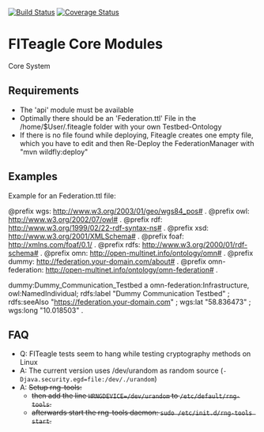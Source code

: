 [![Build Status](https://travis-ci.org/FITeagle/core.svg?branch=master)](https://travis-ci.org/FITeagle/core)
[![Coverage Status](https://coveralls.io/repos/FITeagle/core/badge.svg)](https://coveralls.io/r/FITeagle/core)

FITeagle Core Modules
=====================

Core System

Requirements
---

  - The 'api' module must be available
  - Optimally there should be an 'Federation.ttl' File in the /home/$User/.fiteagle folder with your own Testbed-Ontology
  - If there is no file found while deploying, Fiteagle creates one empty file, which you have to edit and then Re-Deploy     the FederationManager with "mvn wildfly:deploy"
  

Examples
---
Example for an Federation.ttl file:

@prefix wgs:  <http://www.w3.org/2003/01/geo/wgs84_pos#> .
@prefix owl:  <http://www.w3.org/2002/07/owl#> .
@prefix rdf:  <http://www.w3.org/1999/02/22-rdf-syntax-ns#> .
@prefix xsd:  <http://www.w3.org/2001/XMLSchema#> .
@prefix foaf: <http://xmlns.com/foaf/0.1/> .
@prefix rdfs: <http://www.w3.org/2000/01/rdf-schema#> .
@prefix omn:  <http://open-multinet.info/ontology/omn#> .
@prefix dummy:   <http://federation.your-domain.com/about#> .
@prefix omn-federation: <http://open-multinet.info/ontology/omn-federation#> .


dummy:Dummy_Communication_Testbed a omn-federation:Infrastructure,
                                        owl:NamedIndividual;
                                         rdfs:label "Dummy Communication Testbed" ;
                                         rdfs:seeAlso "https://federation.your-domain.com" ;
                                         wgs:lat       "58.836473" ;
                                         wgs:long      "10.018503" .


FAQ
---
* Q: FITeagle tests seem to hang while testing cryptography methods on Linux
* A: The current version uses /dev/urandom as random source (```-Djava.security.egd=file:/dev/./urandom```)
* A: ~~Setup rng-tools:~~
  * ~~then add the line ```HRNGDEVICE=/dev/urandom``` to ```/etc/default/rng-tools```.~~
  * ~~afterwards start the rng-tools daemon: ```sudo /etc/init.d/rng-tools start```.~~
